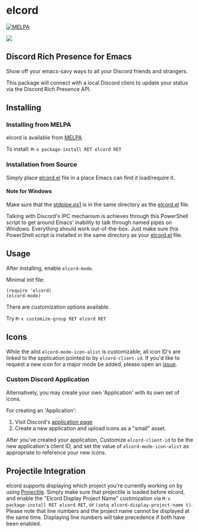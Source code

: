 # elcord

[![MELPA](https://melpa.org/packages/elcord-badge.svg)](https://melpa.org/#/elcord)

![](images/elcord-preview.png)

## Discord Rich Presence for Emacs

Show off your emacs-savy ways to all your Discord friends and strangers.

This package will connect with a local Discord client to update your status via the Discord Rich Presence API.

## Installing

### Installing from MELPA

elcord is available from [MELPA](https://melpa.org/)

To install:
`M-x package-install RET elcord RET`

### Installation from Source

Simply place [elcord.el](elcord.el) file in a place Emacs can find it load/require it.

#### Note for Windows

Make sure that the [stdpipe.ps1](stdpipe.ps1) is in the same directory as the [elcord.el](elcord.el) file.

Talking with Discord's IPC mechanism is achieves through this PowerShell script to get around Emacs' inability to talk through named pipes on Windows.
Everything should work out-of-the-box. Just make sure this PowerShell script is installed in the same directory as your [elcord.el](elcord.el) file.

## Usage

After installing, enable `elcord-mode`.

Minimal init file:

``` emacs-lisp
(require 'elcord)
(elcord-mode)
```

There are customization options available.

Try
`M-x customize-group RET elcord RET`

## Icons

While the alist `elcord-mode-icon-alist` is customizable, all icon ID's are linked to the application pointed to by `elcord-client-id`.
If you'd like to request a new icon for a major mode be added, please open an [issue](../../issues).

### Custom Discord Application

Alternatively, you may create your own 'Application' with its own set of icons.

For creating an 'Application':
1. Visit Discord's [application page](https://discordapp.com/developers/applications/me/)
2. Create a new application and upload icons as a "small" asset.

After you've created your application, Customize `elcord-client-id` to be the new application's client ID,
and set the value of `elcord-mode-icon-alist` as appropriate to reference your new icons.

## Projectile Integration

elcord supports displaying which project you're currently working on by using [Projectile](https://github.com/bbatsov/projectile). Simply make sure that projectile is loaded before elcord, and enable the "Elcord Display Project Name" custimization via `M-x package-install RET elcord RET`, or `(setq elcord-display-project-name t)`.
Please note that line numbers and the project name cannot be displayed at the same time. Displaying line numbers will take precedence if both have been enabled.
